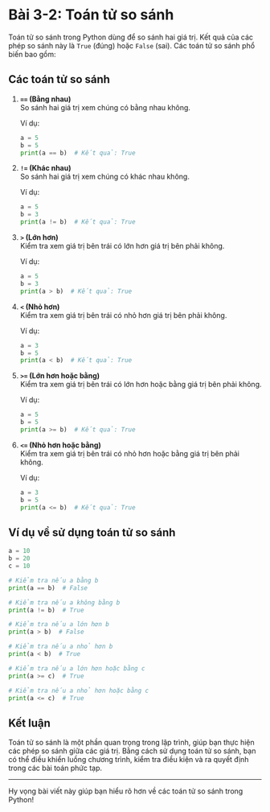 # Bài 3-2: Toán tử so sánh

Toán tử so sánh trong Python dùng để so sánh hai giá trị. Kết quả của các phép so sánh này là `True` (đúng) hoặc `False` (sai). Các toán tử so sánh phổ biến bao gồm:

## Các toán tử so sánh

1. **`==` (Bằng nhau)**  
   So sánh hai giá trị xem chúng có bằng nhau không.

   Ví dụ:
   ```python
   a = 5
   b = 5
   print(a == b)  # Kết quả: True
   ```

2. **`!=` (Khác nhau)**  
   So sánh hai giá trị xem chúng có khác nhau không.

   Ví dụ:
   ```python
   a = 5
   b = 3
   print(a != b)  # Kết quả: True
   ```

3. **`>` (Lớn hơn)**  
   Kiểm tra xem giá trị bên trái có lớn hơn giá trị bên phải không.

   Ví dụ:
   ```python
   a = 5
   b = 3
   print(a > b)  # Kết quả: True
   ```

4. **`<` (Nhỏ hơn)**  
   Kiểm tra xem giá trị bên trái có nhỏ hơn giá trị bên phải không.

   Ví dụ:
   ```python
   a = 3
   b = 5
   print(a < b)  # Kết quả: True
   ```

5. **`>=` (Lớn hơn hoặc bằng)**  
   Kiểm tra xem giá trị bên trái có lớn hơn hoặc bằng giá trị bên phải không.

   Ví dụ:
   ```python
   a = 5
   b = 5
   print(a >= b)  # Kết quả: True
   ```

6. **`<=` (Nhỏ hơn hoặc bằng)**  
   Kiểm tra xem giá trị bên trái có nhỏ hơn hoặc bằng giá trị bên phải không.

   Ví dụ:
   ```python
   a = 3
   b = 5
   print(a <= b)  # Kết quả: True
   ```

## Ví dụ về sử dụng toán tử so sánh

```python
a = 10
b = 20
c = 10

# Kiểm tra nếu a bằng b
print(a == b)  # False

# Kiểm tra nếu a không bằng b
print(a != b)  # True

# Kiểm tra nếu a lớn hơn b
print(a > b)  # False

# Kiểm tra nếu a nhỏ hơn b
print(a < b)  # True

# Kiểm tra nếu a lớn hơn hoặc bằng c
print(a >= c)  # True

# Kiểm tra nếu a nhỏ hơn hoặc bằng c
print(a <= c)  # True
```

## Kết luận

Toán tử so sánh là một phần quan trọng trong lập trình, giúp bạn thực hiện các phép so sánh giữa các giá trị. Bằng cách sử dụng toán tử so sánh, bạn có thể điều khiển luồng chương trình, kiểm tra điều kiện và ra quyết định trong các bài toán phức tạp.

--- 

Hy vọng bài viết này giúp bạn hiểu rõ hơn về các toán tử so sánh trong Python!